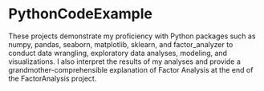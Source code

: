 # PythonCodeExample
These projects demonstrate my proficiency with Python packages such as numpy, pandas, seaborn, matplotlib, sklearn, and factor_analyzer to conduct data wrangling, exploratory data analyses, modeling, and visualizations. I also interpret the results of my analyses and provide a grandmother-comprehensible explanation of Factor Analysis at the end of the FactorAnalysis project.
